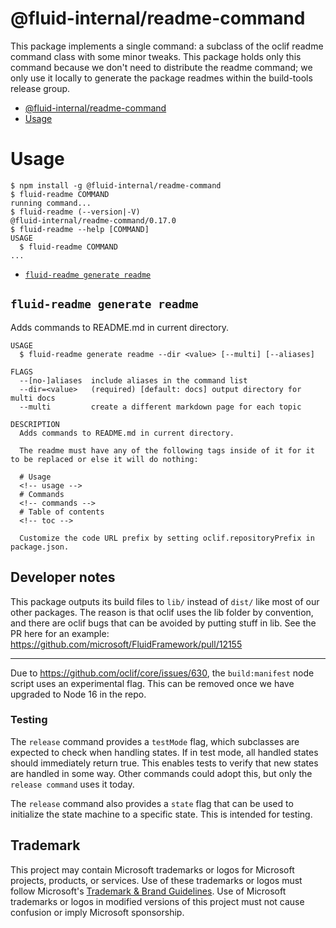 # @fluid-internal/readme-command

This package implements a single command: a subclass of the oclif readme command class with some minor tweaks. This
package holds only this command because we don't need to distribute the readme command; we only use it locally to
generate the package readmes within the build-tools release group.

<!-- prettier-ignore-start -->
<!-- toc -->
* [@fluid-internal/readme-command](#fluid-internalreadme-command)
* [Usage](#usage)
<!-- tocstop -->
<!-- prettier-ignore-stop -->

# Usage

<!-- prettier-ignore-start -->
<!-- usage -->
```sh-session
$ npm install -g @fluid-internal/readme-command
$ fluid-readme COMMAND
running command...
$ fluid-readme (--version|-V)
@fluid-internal/readme-command/0.17.0
$ fluid-readme --help [COMMAND]
USAGE
  $ fluid-readme COMMAND
...
```
<!-- usagestop -->
<!-- prettier-ignore-stop -->

<!-- prettier-ignore-start -->
<!-- commands -->
* [`fluid-readme generate readme`](#fluid-readme-generate-readme)

## `fluid-readme generate readme`

Adds commands to README.md in current directory.

```
USAGE
  $ fluid-readme generate readme --dir <value> [--multi] [--aliases]

FLAGS
  --[no-]aliases  include aliases in the command list
  --dir=<value>   (required) [default: docs] output directory for multi docs
  --multi         create a different markdown page for each topic

DESCRIPTION
  Adds commands to README.md in current directory.

  The readme must have any of the following tags inside of it for it to be replaced or else it will do nothing:

  # Usage
  <!-- usage -->
  # Commands
  <!-- commands -->
  # Table of contents
  <!-- toc -->

  Customize the code URL prefix by setting oclif.repositoryPrefix in package.json.
```
<!-- commandsstop -->
<!-- prettier-ignore-stop -->

## Developer notes

This package outputs its build files to `lib/` instead of `dist/` like most of our other packages. The reason is that
oclif uses the lib folder by convention, and there are oclif bugs that can be avoided by putting stuff in lib. See the
PR here for an example: <https://github.com/microsoft/FluidFramework/pull/12155>

---

Due to https://github.com/oclif/core/issues/630, the `build:manifest` node script uses an experimental flag. This can be
removed once we have upgraded to Node 16 in the repo.

### Testing

The `release` command provides a `testMode` flag, which subclasses are expected to check when handling states. If in
test mode, all handled states should immediately return true. This enables tests to verify that new states are handled
in some way. Other commands could adopt this, but only the `release command` uses it today.

The `release` command also provides a `state` flag that can be used to initialize the state machine to a specific state.
This is intended for testing.

## Trademark

This project may contain Microsoft trademarks or logos for Microsoft projects, products, or services. Use of these trademarks
or logos must follow Microsoft's [Trademark & Brand Guidelines](https://www.microsoft.com/en-us/legal/intellectualproperty/trademarks/usage/general).
Use of Microsoft trademarks or logos in modified versions of this project must not cause confusion or imply Microsoft sponsorship.
